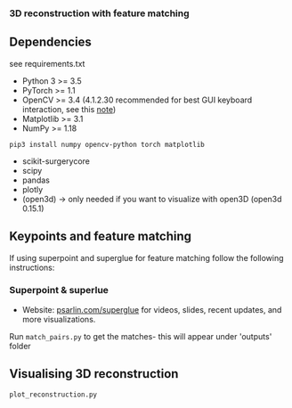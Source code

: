 ### 3D reconstruction with feature matching

## Dependencies
see requirements.txt

* Python 3 >= 3.5
* PyTorch >= 1.1
* OpenCV >= 3.4 (4.1.2.30 recommended for best GUI keyboard interaction, see this [note](#additional-notes))
* Matplotlib >= 3.1
* NumPy >= 1.18

`pip3 install numpy opencv-python torch matplotlib`

* scikit-surgerycore
* scipy
* pandas
* plotly
* (open3d) -> only needed if you want to visualize with open3D
(open3d 0.15.1)

## Keypoints and feature matching
If using superpoint and superglue for feature matching follow the following instructions:

### Superpoint & superlue
* Website: [psarlin.com/superglue](https://psarlin.com/superglue) for videos, slides, recent updates, and more visualizations.

Run `match_pairs.py` to get the matches- this will appear under 'outputs' folder

## Visualising 3D reconstruction

`plot_reconstruction.py`


